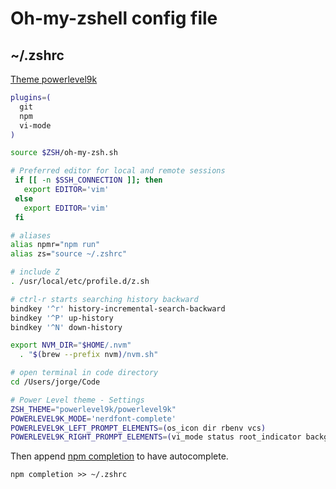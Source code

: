 # Oh-my-zshell config file

## ~/.zshrc

[Theme powerlevel9k](https://github.com/bhilburn/powerlevel9k)

```sh
plugins=(
  git
  npm
  vi-mode
)

source $ZSH/oh-my-zsh.sh

# Preferred editor for local and remote sessions
 if [[ -n $SSH_CONNECTION ]]; then
   export EDITOR='vim'
 else
   export EDITOR='vim'
 fi

# aliases
alias npmr="npm run"
alias zs="source ~/.zshrc"

# include Z
. /usr/local/etc/profile.d/z.sh

# ctrl-r starts searching history backward
bindkey '^r' history-incremental-search-backward
bindkey '^P' up-history
bindkey '^N' down-history

export NVM_DIR="$HOME/.nvm"
  . "$(brew --prefix nvm)/nvm.sh"

# open terminal in code directory
cd /Users/jorge/Code

# Power Level theme - Settings
ZSH_THEME="powerlevel9k/powerlevel9k"
POWERLEVEL9K_MODE='nerdfont-complete'
POWERLEVEL9K_LEFT_PROMPT_ELEMENTS=(os_icon dir rbenv vcs)
POWERLEVEL9K_RIGHT_PROMPT_ELEMENTS=(vi_mode status root_indicator background_jobs history time)
```

Then append [npm completion](https://docs.npmjs.com/cli/completion) to have autocomplete.

```
npm completion >> ~/.zshrc
```



